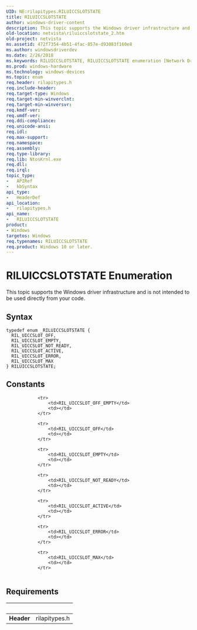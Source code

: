 ```yaml
---
UID: NE:rilapitypes.RILUICCSLOTSTATE
title: RILUICCSLOTSTATE
author: windows-driver-content
description: This topic supports the Windows driver infrastructure and is not intended to be used directly from your code.
old-location: netvista\riluiccslotstate_2.htm
old-project: netvista
ms.assetid: 472f7354-4b51-4fac-857e-d93083f160e8
ms.author: windowsdriverdev
ms.date: 2/26/2018
ms.keywords: RILUICCSLOTSTATE, RILUICCSLOTSTATE enumeration [Network Drivers Starting with Windows Vista], RIL_UICCSLOT_ACTIVE, RIL_UICCSLOT_EMPTY, RIL_UICCSLOT_ERROR, RIL_UICCSLOT_MAX, RIL_UICCSLOT_NOT_READY, RIL_UICCSLOT_OFF, netvista.riluiccslotstate_2, rilapitypes/RILUICCSLOTSTATE, rilapitypes/RIL_UICCSLOT_ACTIVE, rilapitypes/RIL_UICCSLOT_EMPTY, rilapitypes/RIL_UICCSLOT_ERROR, rilapitypes/RIL_UICCSLOT_MAX, rilapitypes/RIL_UICCSLOT_NOT_READY, rilapitypes/RIL_UICCSLOT_OFF
ms.prod: windows-hardware
ms.technology: windows-devices
ms.topic: enum
req.header: rilapitypes.h
req.include-header: 
req.target-type: Windows
req.target-min-winverclnt: 
req.target-min-winversvr: 
req.kmdf-ver: 
req.umdf-ver: 
req.ddi-compliance: 
req.unicode-ansi: 
req.idl: 
req.max-support: 
req.namespace: 
req.assembly: 
req.type-library: 
req.lib: NtosKrnl.exe
req.dll: 
req.irql: 
topic_type:
-	APIRef
-	kbSyntax
api_type:
-	HeaderDef
api_location:
-	rilapitypes.h
api_name:
-	RILUICCSLOTSTATE
product:
- Windows
targetos: Windows
req.typenames: RILUICCSLOTSTATE
req.product: Windows 10 or later.
---
```


# RILUICCSLOTSTATE Enumeration
This topic supports the Windows driver infrastructure and is not intended to be used directly from your code.

## Syntax
````
typedef enum _RILUICCSLOTSTATE { 
  RIL_UICCSLOT_OFF,
  RIL_UICCSLOT_EMPTY,
  RIL_UICCSLOT_NOT_READY,
  RIL_UICCSLOT_ACTIVE,
  RIL_UICCSLOT_ERROR,
  RIL_UICCSLOT_MAX
} RILUICCSLOTSTATE;
````

## Constants

<table>
            
                <tr>
                    <td>RIL_UICCSLOT_OFF_EMPTY</td>
                    <td></td>
                </tr>
            
                <tr>
                    <td>RIL_UICCSLOT_OFF</td>
                    <td></td>
                </tr>
            
                <tr>
                    <td>RIL_UICCSLOT_EMPTY</td>
                    <td></td>
                </tr>
            
                <tr>
                    <td>RIL_UICCSLOT_NOT_READY</td>
                    <td></td>
                </tr>
            
                <tr>
                    <td>RIL_UICCSLOT_ACTIVE</td>
                    <td></td>
                </tr>
            
                <tr>
                    <td>RIL_UICCSLOT_ERROR</td>
                    <td></td>
                </tr>
            
                <tr>
                    <td>RIL_UICCSLOT_MAX</td>
                    <td></td>
                </tr>
</table>


## Requirements
| &nbsp; | &nbsp; |
| ---- |:---- |
| **Header** | rilapitypes.h |